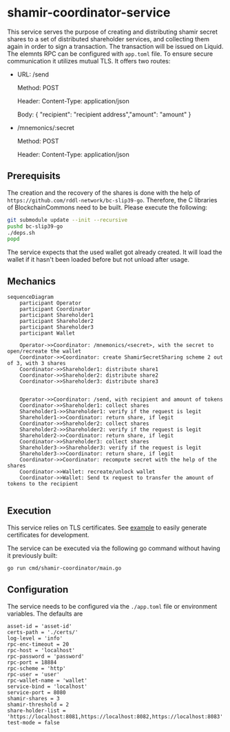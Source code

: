 # shamir-coordinator-service
This service serves the purpose of creating and distributing shamir secret shares to a set of distributed shareholder services, and collecting them again in order to sign a transaction.
The transaction will be issued on Liquid. The elemnts RPC can be configured with `app.toml` file.
To ensure secure communication it utilizes mutual TLS. It offers two routes:

- URL: /send

  Method: POST

  Header: Content-Type: application/json
  
  Body: { "recipient": "recipient address","amount": "amount" }

- /mnemonics/:secret

  Method: POST

  Header: Content-Type: application/json

## Prerequisits
The creation and the recovery of the shares is done with the help of `https://github.com/rddl-network/bc-slip39-go`.
Therefore, the C libraries of BlockchainCommons need to be built.
Please execute the following:
```bash
git submodule update --init --recursive
pushd bc-slip39-go
./deps.sh
popd
```

The service expects that the used wallet got already created. It will load the wallet if it hasn't been loaded before but not unload after usage.

## Mechanics

```mermaid
sequenceDiagram
    participant Operator 
    participant Coordinator
    participant Shareholder1
    participant Shareholder2
    participant Shareholder3
    participant Wallet

    Operator->>Coordinator: /mnemonics/<secret>, with the secret to open/recreate the wallet
    Coordinator->>Coordinator: create ShamirSecretSharing scheme 2 out of 3, with 3 shares
    Coordinator->>Shareholder1: distribute share1
    Coordinator->>Shareholder2: distribute share2
    Coordinator->>Shareholder3: distribute share3


    Operator->>Coordinator: /send, with recipient and amount of tokens
    Coordinator->>Shareholder1: collect shares
    Shareholder1->>Shareholder1: verify if the request is legit
    Shareholder1->>Coordinator: return share, if legit
    Coordinator->>Shareholder2: collect shares
    Shareholder2->>Shareholder2: verify if the request is legit
    Shareholder2->>Coordinator: return share, if legit
    Coordinator->>Shareholder3: collect shares
    Shareholder3->>Shareholder3: verify if the request is legit
    Shareholder3->>Coordinator: return share, if legit
    Coordinator->>Coordinator: recompute secret with the help of the shares
    Coordinator->>Wallet: recreate/unlock wallet
    Coordinator->>Wallet: Send tx request to transfer the amount of tokens to the recipient


```

## Execution

This service relies on TLS certificates.
See [example](example/README.md) to easily generate certificates for development.

The service can be executed via the following go command without having it previously built:
```bash
go run cmd/shamir-coordinator/main.go
```

## Configuration
The service needs to be configured via the ```./app.toml``` file or environment variables. The defaults are
```
asset-id = 'asset-id'
certs-path = './certs/'
log-level = 'info'
rpc-enc-timeout = 20
rpc-host = 'localhost'
rpc-password = 'password'
rpc-port = 18884
rpc-scheme = 'http'
rpc-user = 'user'
rpc-wallet-name = 'wallet'
service-bind = 'localhost'
service-port = 8080
shamir-shares = 3
shamir-threshold = 2
share-holder-list = 'https://localhost:8081,https://localhost:8082,https://localhost:8083'
test-mode = false
```
